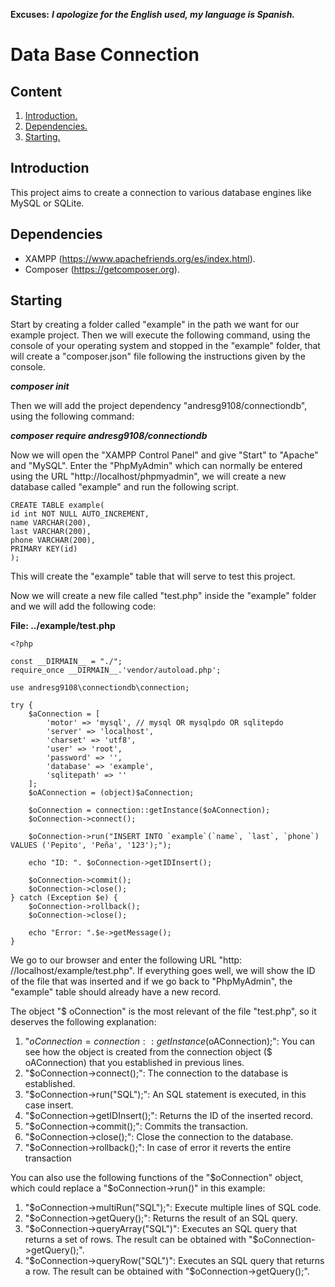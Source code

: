 **Excuses:** ___I apologize for the English used, my language is Spanish.___

# Data Base Connection #

## Content ##

1. [Introduction.](#Introduction "Introduction")
2. [Dependencies.](#Dependencies "Dependencies")
3. [Starting.](#Starting "Starting")

<span id="Introduction"></span>
## Introduction ##

This project aims to create a connection to various database engines like MySQL or SQLite.

<span id="Dependencies"></span>
## Dependencies ##

- XAMPP (https://www.apachefriends.org/es/index.html).
- Composer (https://getcomposer.org).

<span id="Starting"></span>
## Starting ##

Start by creating a folder called "example" in the path we want for our example project. Then we will execute the following command, using the console of your operating system and stopped in the "example" folder, that will create a "composer.json" file following the instructions given by the console.

***composer init***

Then we will add the project dependency "andresg9108/connectiondb", using the following command:

***composer require andresg9108/connectiondb***

Now we will open the "XAMPP Control Panel" and give "Start" to "Apache" and "MySQL". Enter the "PhpMyAdmin" which can normally be entered using the URL "http://localhost/phpmyadmin", we will create a new database called "example" and run the following script.

~~~
CREATE TABLE example(
id int NOT NULL AUTO_INCREMENT, 
name VARCHAR(200), 
last VARCHAR(200), 
phone VARCHAR(200),
PRIMARY KEY(id)
);
~~~

This will create the "example" table that will serve to test this project.

Now we will create a new file called "test.php" inside the "example" folder and we will add the following code:

**File: ../example/test.php**

~~~
<?php

const __DIRMAIN__ = "./";
require_once __DIRMAIN__.'vendor/autoload.php';

use andresg9108\connectiondb\connection;

try {
	$aConnection = [
		'motor' => 'mysql', // mysql OR mysqlpdo OR sqlitepdo
		'server' => 'localhost', 
		'charset' => 'utf8', 
		'user' => 'root', 
		'password' => '', 
		'database' => 'example', 
		'sqlitepath' => ''
	];
	$oAConnection = (object)$aConnection;

	$oConnection = connection::getInstance($oAConnection);
	$oConnection->connect();

	$oConnection->run("INSERT INTO `example`(`name`, `last`, `phone`) VALUES ('Pepito', 'Peña', '123');");

	echo "ID: ". $oConnection->getIDInsert();

	$oConnection->commit();
	$oConnection->close();
} catch (Exception $e) {
	$oConnection->rollback();
	$oConnection->close();

	echo "Error: ".$e->getMessage();
}
~~~

We go to our browser and enter the following URL "http: //localhost/example/test.php". If everything goes well, we will show the ID of the file that was inserted and if we go back to "PhpMyAdmin", the "example" table should already have a new record.

The object "$ oConnection" is the most relevant of the file "test.php", so it deserves the following explanation:

1. "$oConnection = connection::getInstance($oAConnection);": You can see how the object is created from the connection object ($ oAConnection) that you established in previous lines.
2. "$oConnection->connect();": The connection to the database is established.
3. "$oConnection->run("SQL");": An SQL statement is executed, in this case insert.
4. "$oConnection->getIDInsert();": Returns the ID of the inserted record.
5. "$oConnection->commit();": Commits the transaction.
6. "$oConnection->close();": Close the connection to the database.
7. "$oConnection->rollback();": In case of error it reverts the entire transaction

You can also use the following functions of the "$oConnection" object, which could replace a "$oConnection->run()" in this example:

1. "$oConnection->multiRun("SQL");": Execute multiple lines of SQL code.
2. "$oConnection->getQuery();": Returns the result of an SQL query.
3. "$oConnection->queryArray("SQL")": Executes an SQL query that returns a set of rows. The result can be obtained with "$oConnection->getQuery();".
4. "$oConnection->queryRow("SQL")": Executes an SQL query that returns a row. The result can be obtained with "$oConnection->getQuery();".